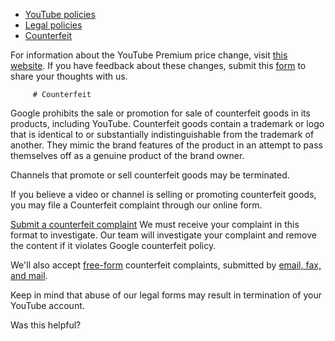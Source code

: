 * [YouTube policies](/youtube/topic/2803176?hl=en&ref_topic=6151248)
* [Legal policies](/youtube/topic/6154211?hl=en&ref_topic=2803176)
* [Counterfeit](/youtube/answer/6154227)
   
 For information about the YouTube Premium price change, visit [this website](https://support.google.com/youtube/answer/12400348). If you have feedback about these changes, submit this [form](https://support.google.com/youtube/contact/price_increase) to share your thoughts with us.



         # Counterfeit

Google prohibits the sale or promotion for sale of counterfeit goods in its products, including YouTube. Counterfeit goods contain a trademark or logo that is identical to or substantially indistinguishable from the trademark of another. They mimic the brand features of the product in an attempt to pass themselves off as a genuine product of the brand owner.


Channels that promote or sell counterfeit goods may be terminated.


If you believe a video or channel is selling or promoting counterfeit goods, you may file a Counterfeit complaint through our online form.


[Submit a counterfeit complaint](https://support.google.com/youtube/contact/counterfeit_complaint)
We must receive your complaint in this format to investigate. Our team will investigate your complaint and remove the content if it violates Google counterfeit policy.


We'll also accept [free-form](https://support.google.com/youtube/answer/6154219) counterfeit complaints, submitted by [email, fax, and mail](https://support.google.com/youtube/answer/6154232).


Keep in mind that abuse of our legal forms may result in termination of your YouTube account.


   Was this helpful?